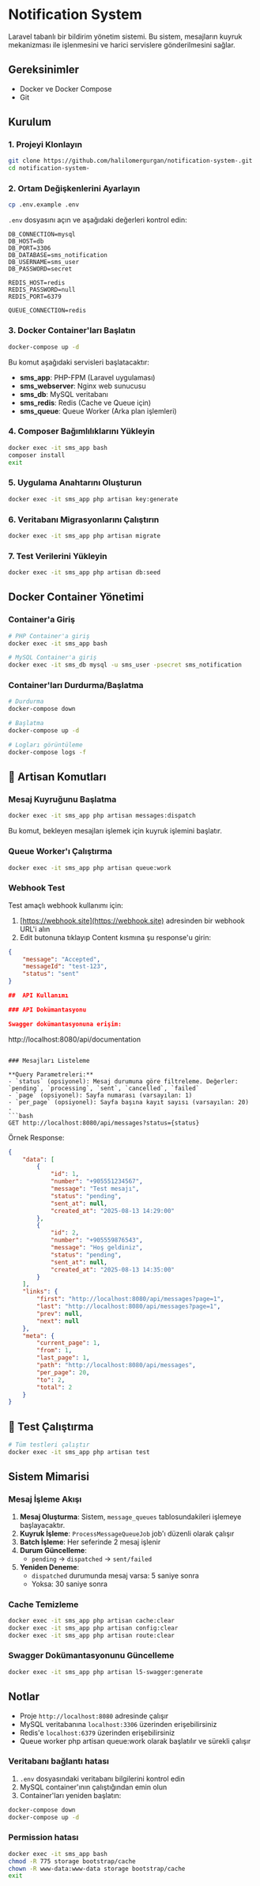 # Notification System

Laravel tabanlı bir bildirim yönetim sistemi. Bu sistem, mesajların kuyruk mekanizması ile işlenmesini ve harici servislere gönderilmesini sağlar.

##  Gereksinimler

- Docker ve Docker Compose
- Git

##  Kurulum

### 1. Projeyi Klonlayın

```bash
git clone https://github.com/halilomergurgan/notification-system-.git
cd notification-system-
```

### 2. Ortam Değişkenlerini Ayarlayın

```bash
cp .env.example .env
```

`.env` dosyasını açın ve aşağıdaki değerleri kontrol edin:

```env
DB_CONNECTION=mysql
DB_HOST=db
DB_PORT=3306
DB_DATABASE=sms_notification
DB_USERNAME=sms_user
DB_PASSWORD=secret

REDIS_HOST=redis
REDIS_PASSWORD=null
REDIS_PORT=6379

QUEUE_CONNECTION=redis
```

### 3. Docker Container'ları Başlatın

```bash
docker-compose up -d
```

Bu komut aşağıdaki servisleri başlatacaktır:
- **sms_app**: PHP-FPM (Laravel uygulaması)
- **sms_webserver**: Nginx web sunucusu
- **sms_db**: MySQL veritabanı
- **sms_redis**: Redis (Cache ve Queue için)
- **sms_queue**: Queue Worker (Arka plan işlemleri)

### 4. Composer Bağımlılıklarını Yükleyin

```bash
docker exec -it sms_app bash
composer install
exit
```

### 5. Uygulama Anahtarını Oluşturun

```bash
docker exec -it sms_app php artisan key:generate
```

### 6. Veritabanı Migrasyonlarını Çalıştırın

```bash
docker exec -it sms_app php artisan migrate
```

### 7. Test Verilerini Yükleyin

```bash
docker exec -it sms_app php artisan db:seed
```

## Docker Container Yönetimi

### Container'a Giriş

```bash
# PHP Container'a giriş
docker exec -it sms_app bash

# MySQL Container'a giriş
docker exec -it sms_db mysql -u sms_user -psecret sms_notification
```

### Container'ları Durdurma/Başlatma

```bash
# Durdurma
docker-compose down

# Başlatma
docker-compose up -d

# Logları görüntüleme
docker-compose logs -f
```

## 🔧 Artisan Komutları

### Mesaj Kuyruğunu Başlatma

```bash
docker exec -it sms_app php artisan messages:dispatch
```

Bu komut, bekleyen mesajları işlemek için kuyruk işlemini başlatır.

### Queue Worker'ı Çalıştırma

```bash
docker exec -it sms_app php artisan queue:work
```

### Webhook Test

Test amaçlı webhook kullanımı için:

1. [https://webhook.site](https://webhook.site) adresinden bir webhook URL'i alın
2. Edit butonuna tıklayıp Content kısmına şu response'u girin:
```json
{
    "message": "Accepted",
    "messageId": "test-123",
    "status": "sent"
}

##  API Kullanımı

### API Dokümantasyonu

Swagger dokümantasyonuna erişim:
```
http://localhost:8080/api/documentation
```

### Mesajları Listeleme

**Query Parametreleri:**
- `status` (opsiyonel): Mesaj durumuna göre filtreleme. Değerler: `pending`, `processing`, `sent`, `cancelled`, `failed`
- `page` (opsiyonel): Sayfa numarası (varsayılan: 1)
- `per_page` (opsiyonel): Sayfa başına kayıt sayısı (varsayılan: 20)
- 
```bash
GET http://localhost:8080/api/messages?status={status}
```

Örnek Response:
```json
{
    "data": [
        {
            "id": 1,
            "number": "+905551234567",
            "message": "Test mesajı",
            "status": "pending",
            "sent_at": null,
            "created_at": "2025-08-13 14:29:00"
        },
        {
            "id": 2,
            "number": "+905559876543",
            "message": "Hoş geldiniz",
            "status": "pending",
            "sent_at": null,
            "created_at": "2025-08-13 14:35:00"
        }
    ],
    "links": {
        "first": "http://localhost:8080/api/messages?page=1",
        "last": "http://localhost:8080/api/messages?page=1",
        "prev": null,
        "next": null
    },
    "meta": {
        "current_page": 1,
        "from": 1,
        "last_page": 1,
        "path": "http://localhost:8080/api/messages",
        "per_page": 20,
        "to": 2,
        "total": 2
    }
}
```

## 🧪 Test Çalıştırma

```bash
# Tüm testleri çalıştır
docker exec -it sms_app php artisan test

```

##  Sistem Mimarisi

### Mesaj İşleme Akışı

1. **Mesaj Oluşturma**: Sistem, `message_queues` tablosundakileri işlemeye başlayacaktır.
2. **Kuyruk İşleme**: `ProcessMessageQueueJob` job'ı düzenli olarak çalışır
3. **Batch İşleme**: Her seferinde 2 mesaj işlenir
4. **Durum Güncelleme**:
    - `pending` → `dispatched` → `sent/failed`
5. **Yeniden Deneme**:
    - `dispatched` durumunda mesaj varsa: 5 saniye sonra
    - Yoksa: 30 saniye sonra

### Cache Temizleme

```bash
docker exec -it sms_app php artisan cache:clear
docker exec -it sms_app php artisan config:clear
docker exec -it sms_app php artisan route:clear
```

### Swagger Dokümantasyonunu Güncelleme

```bash
docker exec -it sms_app php artisan l5-swagger:generate
```

## Notlar

- Proje `http://localhost:8080` adresinde çalışır
- MySQL veritabanına `localhost:3306` üzerinden erişebilirsiniz
- Redis'e `localhost:6379` üzerinden erişebilirsiniz
- Queue worker php artisan queue:work olarak başlatılır ve sürekli çalışır

### Veritabanı bağlantı hatası

1. `.env` dosyasındaki veritabanı bilgilerini kontrol edin
2. MySQL container'ının çalıştığından emin olun
3. Container'ları yeniden başlatın:

```bash
docker-compose down
docker-compose up -d
```

### Permission hatası

```bash
docker exec -it sms_app bash
chmod -R 775 storage bootstrap/cache
chown -R www-data:www-data storage bootstrap/cache
exit
```
